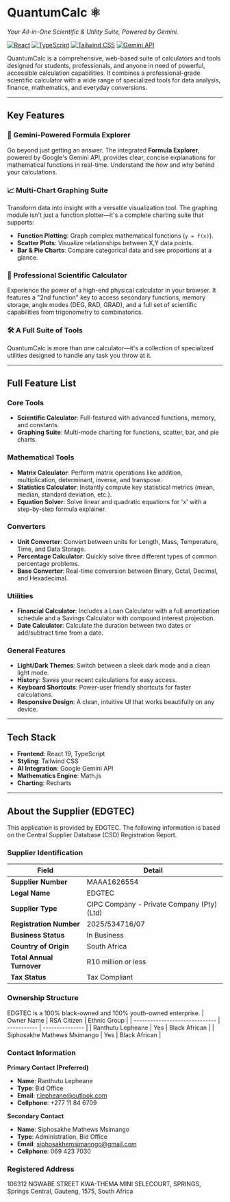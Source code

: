 # QuantumCalc ⚛️

*Your All-in-One Scientific & Utility Suite, Powered by Gemini.*

[![React](https://img.shields.io/badge/React-19-blue?logo=react)](https://react.dev/)
[![TypeScript](https://img.shields.io/badge/TypeScript-5-blue?logo=typescript)](https://www.typescriptlang.org/)
[![Tailwind CSS](https://img.shields.io/badge/Tailwind_CSS-3-blue?logo=tailwindcss)](https://tailwindcss.com/)
[![Gemini API](https://img.shields.io/badge/Gemini_API-Google-blue?logo=google)](https://ai.google.dev/)

QuantumCalc is a comprehensive, web-based suite of calculators and tools designed for students, professionals, and anyone in need of powerful, accessible calculation capabilities. It combines a professional-grade scientific calculator with a wide range of specialized tools for data analysis, finance, mathematics, and everyday conversions.

---

## Key Features

### 🧠 Gemini-Powered Formula Explorer
Go beyond just getting an answer. The integrated **Formula Explorer**, powered by Google's Gemini API, provides clear, concise explanations for mathematical functions in real-time. Understand the *how* and *why* behind your calculations.

### 📈 Multi-Chart Graphing Suite
Transform data into insight with a versatile visualization tool. The graphing module isn't just a function plotter—it's a complete charting suite that supports:
- **Function Plotting**: Graph complex mathematical functions (`y = f(x)`).
- **Scatter Plots**: Visualize relationships between X,Y data points.
- **Bar & Pie Charts**: Compare categorical data and see proportions at a glance.

### 🔬 Professional Scientific Calculator
Experience the power of a high-end physical calculator in your browser. It features a "2nd function" key to access secondary functions, memory storage, angle modes (DEG, RAD, GRAD), and a full set of scientific capabilities from trigonometry to combinatorics.

### 🛠️ A Full Suite of Tools
QuantumCalc is more than one calculator—it's a collection of specialized utilities designed to handle any task you throw at it.

---

## Full Feature List

### Core Tools
- **Scientific Calculator**: Full-featured with advanced functions, memory, and constants.
- **Graphing Suite**: Multi-mode charting for functions, scatter, bar, and pie charts.

### Mathematical Tools
- **Matrix Calculator**: Perform matrix operations like addition, multiplication, determinant, inverse, and transpose.
- **Statistics Calculator**: Instantly compute key statistical metrics (mean, median, standard deviation, etc.).
- **Equation Solver**: Solve linear and quadratic equations for 'x' with a step-by-step formula explainer.

### Converters
- **Unit Converter**: Convert between units for Length, Mass, Temperature, Time, and Data Storage.
- **Percentage Calculator**: Quickly solve three different types of common percentage problems.
- **Base Converter**: Real-time conversion between Binary, Octal, Decimal, and Hexadecimal.

### Utilities
- **Financial Calculator**: Includes a Loan Calculator with a full amortization schedule and a Savings Calculator with compound interest projection.
- **Date Calculator**: Calculate the duration between two dates or add/subtract time from a date.

### General Features
- **Light/Dark Themes**: Switch between a sleek dark mode and a clean light mode.
- **History**: Saves your recent calculations for easy access.
- **Keyboard Shortcuts**: Power-user friendly shortcuts for faster calculations.
- **Responsive Design**: A clean, intuitive UI that works beautifully on any device.

---

## Tech Stack

- **Frontend**: React 19, TypeScript
- **Styling**: Tailwind CSS
- **AI Integration**: Google Gemini API
- **Mathematics Engine**: Math.js
- **Charting**: Recharts

---

## About the Supplier (EDGTEC)
This application is provided by EDGTEC. The following information is based on the Central Supplier Database (CSD) Registration Report.

### Supplier Identification
| Field                                 | Detail                                      |
| ------------------------------------- | ------------------------------------------- |
| **Supplier Number**                   | MAAA1626554                                 |
| **Legal Name**                        | EDGTEC                                      |
| **Supplier Type**                     | CIPC Company - Private Company (Pty)(Ltd)   |
| **Registration Number**               | 2025/534716/07                              |
| **Business Status**                   | In Business                                 |
| **Country of Origin**                 | South Africa                                |
| **Total Annual Turnover**             | R10 million or less                         |
| **Tax Status**                        | Tax Compliant                               |

### Ownership Structure
EDGTEC is a 100% black-owned and 100% youth-owned enterprise.
| Owner Name                     | RSA Citizen | Ethnic Group    |
| ------------------------------ | ----------- | --------------- |
| Ranthutu Lepheane              | Yes         | Black African   |
| Siphosakhe Mathews Msimango    | Yes         | Black African   |

### Contact Information
**Primary Contact (Preferred)**
- **Name**: Ranthutu Lepheane
- **Type**: Bid Office
- **Email**: r.lepheane@outlook.com
- **Cellphone**: +277 11 84 6709

**Secondary Contact**
- **Name**: Siphosakhe Mathews Msimango
- **Type**: Administration, Bid Office
- **Email**: siphosakhemsimanngo@gmail.com
- **Cellphone**: 069 423 7030

### Registered Address
106312 NGWABE STREET KWA-THEMA MINI SELECOURT, SPRINGS, Springs Central, Gauteng, 1575, South Africa
